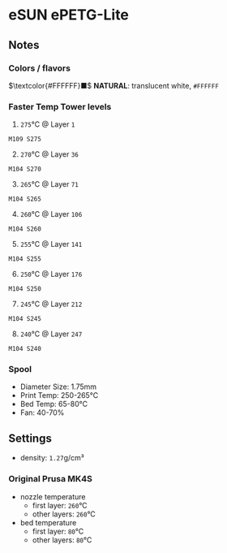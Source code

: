 # eSUN ePETG-Lite

## Notes

### Colors / flavors

$\textcolor{#FFFFFF}■$ **NATURAL**: translucent white, `#FFFFFF`

### Faster Temp Tower levels

1. `275`°C @ Layer `1`
```
M109 S275
```
2. `270`°C @ Layer `36`
```
M104 S270
```
3. `265`°C @ Layer `71`
```
M104 S265
```
4. `260`°C @ Layer `106`
```
M104 S260
```
5. `255`°C @ Layer `141`
```
M104 S255
```
6. `250`°C @ Layer `176`
```
M104 S250
```
7. `245`°C @ Layer `212`
```
M104 S245
```
8. `240`°C @ Layer `247`
```
M104 S240
```

### Spool

- Diameter Size: 1.75mm
- Print Temp: 250-265°C
- Bed Temp: 65-80°C
- Fan: 40-70%

## Settings

- density: `1.27`g/cm³

### Original Prusa MK4S

- nozzle temperature
    - first layer: `260`°C
    - other layers: `260`°C
- bed temperature
    - first layer: `80`°C
    - other layers: `80`°C
